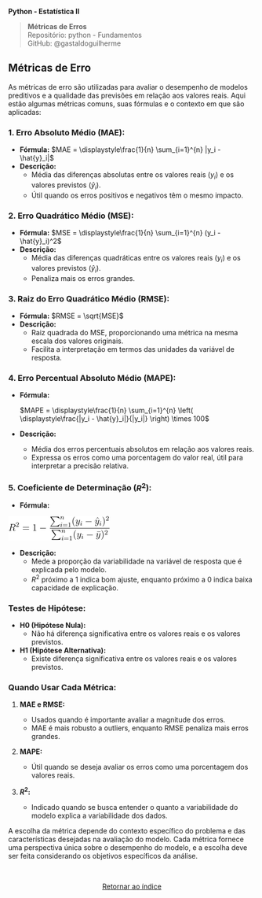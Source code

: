 **Python - Estatística II** 
>**Métricas de Erros**    
> Repositório: python - Fundamentos  
> GitHub: @gastaldoguilherme
&nbsp;



 ## Métricas de Erro

As métricas de erro são utilizadas para avaliar o desempenho de modelos preditivos e a qualidade das previsões em relação aos valores reais. Aqui estão algumas métricas comuns, suas fórmulas e o contexto em que são aplicadas:

### 1. **Erro Absoluto Médio (MAE):**
   - **Fórmula:**
     $MAE = \displaystyle\frac{1}{n} \sum_{i=1}^{n} |y_i - \hat{y}_i|$
   - **Descrição:**
     - Média das diferenças absolutas entre os valores reais ($y_i$) e os valores previstos ($\hat{y}_i$).
     - Útil quando os erros positivos e negativos têm o mesmo impacto.

### 2. **Erro Quadrático Médio (MSE):**
   - **Fórmula:**
     $MSE = \displaystyle\frac{1}{n} \sum_{i=1}^{n} (y_i - \hat{y}_i)^2$
   - **Descrição:**
     - Média das diferenças quadráticas entre os valores reais ($y_i$) e os valores previstos ($\hat{y}_i$).
     - Penaliza mais os erros grandes.

### 3. **Raiz do Erro Quadrático Médio (RMSE):**
   - **Fórmula:**
     $RMSE = \sqrt{MSE}$
   - **Descrição:**
     - Raiz quadrada do MSE, proporcionando uma métrica na mesma escala dos valores originais.
     - Facilita a interpretação em termos das unidades da variável de resposta.

### 4. **Erro Percentual Absoluto Médio (MAPE):**

   - **Fórmula:**
     
     $MAPE = \displaystyle\frac{1}{n} \sum_{i=1}^{n} \left( \displaystyle\frac{|y_i - \hat{y}_i|}{|y_i|} \right) \times 100$
     
   - **Descrição:**
     
     - Média dos erros percentuais absolutos em relação aos valores reais.
     - Expressa os erros como uma porcentagem do valor real, útil para interpretar a precisão relativa.

### 5. **Coeficiente de Determinação ($R^2$):**
   - **Fórmula:**
   


![Alt text](/assets/16-1.png)




   - **Descrição:**
     - Mede a proporção da variabilidade na variável de resposta que é explicada pelo modelo.
     - $R^2$ próximo a 1 indica bom ajuste, enquanto próximo a 0 indica baixa capacidade de explicação.

### Testes de Hipótese:

- **H0 (Hipótese Nula):**
  - Não há diferença significativa entre os valores reais e os valores previstos.
- **H1 (Hipótese Alternativa):**
  - Existe diferença significativa entre os valores reais e os valores previstos.

### Quando Usar Cada Métrica:

1. **MAE e RMSE:**
   - Usados quando é importante avaliar a magnitude dos erros.
   - MAE é mais robusto a outliers, enquanto RMSE penaliza mais erros grandes.

2. **MAPE:**
   - Útil quando se deseja avaliar os erros como uma porcentagem dos valores reais.

3. **$R^2$:**
   - Indicado quando se busca entender o quanto a variabilidade do modelo explica a variabilidade dos dados.

A escolha da métrica depende do contexto específico do problema e das características desejadas na avaliação do modelo. Cada métrica fornece uma perspectiva única sobre o desempenho do modelo, e a escolha deve ser feita considerando os objetivos específicos da análise.








&nbsp;

<div align="center">
   
[Retornar ao índice](/README.md)

</div>
